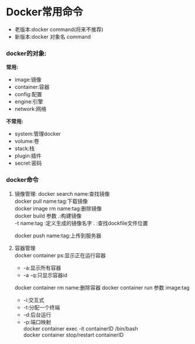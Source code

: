 # Docker常用命令

- 老版本:docker command(将来不推荐)
- 新版本:docker 对象名 command

### docker的对象:  
**常用:**
- image:镜像
- container:容器
- config:配置
- engine:引擎
- network:网络

**不常用:**  
- system:管理docker
- volume:卷
- stack:栈
- plugin:插件
- secret:密码  

### docker命令
1. 镜像管理:
   docker search name:查找镜像    
   docker pull name:tag:下载镜像  
   docker image rm name:tag:删除镜像  
   docker build 参数 .:构建镜像  
     -t name:tag :定义生成的镜像名字
     .  :查找dockfile文件位置

   docker push name:tag:上传到服务器
2. 容器管理  
   docker container ps:显示正在运行容器  
   - -a:显示所有容器  
   - -a -q:只显示容器id  
  
   docker container rm name:删除容器
   docker container run 参数 image:tag    
     - -i:交互式  
     - -t:分配一个终端  
     - -d:后台运行    
     - -p:端口映射  
   docker container exec -it containerID /bin/bash  
   docker container stop/restart containerID